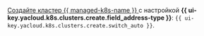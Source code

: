 [Создайте кластер {{ managed-k8s-name }} ](../../managed-kubernetes/operations/kubernetes-cluster/kubernetes-cluster-create.md) с настройкой **{{ ui-key.yacloud.k8s.clusters.create.field_address-type }}**: `{{ ui-key.yacloud.k8s.clusters.create.switch_auto }}`.